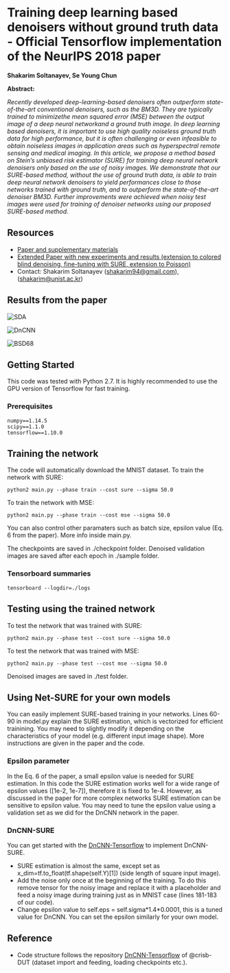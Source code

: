# Training deep learning based denoisers without ground truth data - Official Tensorflow implementation of the NeurIPS 2018 paper

**Shakarim Soltanayev, Se Young Chun**

**Abstract:**

*Recently developed deep-learning-based denoisers often outperform state-of-the-art conventional denoisers, such as the BM3D. They are typically trained to minimizethe mean squared error (MSE) between the output image of a deep neural networkand a ground truth image. In deep learning based denoisers, it is important to use high quality noiseless ground truth data for high performance, but it is often challenging or even infeasible to obtain noiseless images in application areas such as hyperspectral remote sensing and medical imaging. In this article, we propose a method based on Stein’s unbiased risk estimator (SURE) for training deep neural network denoisers only based on the use of noisy images. We demonstrate that our SURE-based method, without the use of ground truth data, is able to train deep neural network denoisers to yield performances close to those networks trained with ground truth, and to outperform the state-of-the-art denoiser BM3D. Further improvements were achieved when noisy test images were used for training of denoiser networks using our proposed SURE-based method.*

## Resources
* [Paper and supplementary materials](https://papers.nips.cc/paper/7587-training-deep-learning-based-denoisers-without-ground-truth-data)
* [Extended Paper with new experiments and results (extension to colored blind denoising, fine-tuning with SURE, extension to Poisson)](https://arxiv.org/pdf/1803.01314.pdf)
* Contact: Shakarim Soltanayev (shakarim94@gmail.com), (shakarim@unist.ac.kr)

## Results from the paper
![SDA](./imgs/SDA_SURE_imgs.png)

![DnCNN](./imgs/DnCNN_SURE_imgs.png)

![BSD68](./imgs/DNCNN_SURE_table.png)

## Getting Started

This code was tested with Python 2.7. It is highly recommended to use the GPU version of Tensorflow for fast training.

### Prerequisites
```
numpy==1.14.5
scipy==1.1.0
tensorflow==1.10.0
```

## Training the network

The code will automatically download the MNIST dataset.
To train the network with SURE:
```
python2 main.py --phase train --cost sure --sigma 50.0
```
To train the network with MSE:
```
python2 main.py --phase train --cost mse --sigma 50.0
```
You can also control other paramaters such as batch size, epsilon value (Eq. 6 from the paper). More info inside main.py.

The checkpoints are saved in ./checkpoint folder. Denoised validation images are saved after each epoch in ./sample folder.

### Tensorboard summaries
```
tensorboard --logdir=./logs
```

## Testing using the trained network

To test the network that was trained with SURE:
```
python2 main.py --phase test --cost sure --sigma 50.0
```

To test the network that was trained with MSE:
```
python2 main.py --phase test --cost mse --sigma 50.0
```

Denoised images are saved in ./test folder.


## Using Net-SURE for your own models

You can easily implement SURE-based training in your networks. Lines 60-90 in model.py explain the SURE estimation, which is vectorized for efficient trainining. You may need to slightly modify it depending on the characteristics of your model  (e.g. different input image shape). More instructions are given in the paper and the code.

### Epsilon parameter
In the Eq. 6 of the paper, a small epsilon value is needed for SURE estimation. In this code the SURE estimation works well for a wide range of epsilon values ([1e-2, 1e-7]), therefore it is fixed to 1e-4. However, as discussed in the paper for more complex networks SURE estimation can be sensitive to epsilon value. You may need to tune the epsilon value using a validation set as we did for the DnCNN network in the paper.

### DnCNN-SURE
You can get started with the [DnCNN-Tensorflow](https://github.com/crisb-DUT/DnCNN-tensorflow) to implement DnCNN-SURE.
 * SURE estimation is almost the same, except set as x_dim=tf.to_float(tf.shape(self.Y)[1]) (side length of square input image).
 * Add the noise only once at the beginning of the training. To do this remove tensor for the noisy image and replace it with a placeholder and feed a noisy image during training just as in MNIST case (lines 181-183 of our code).
 * Change epsilon value to self.eps = self.sigma\*1.4\*0.0001, this is a tuned value for DnCNN. You can set the epsilon similarly for your own model.

## Reference
* Code structure follows the repository [DnCNN-Tensorflow](https://github.com/crisb-DUT/DnCNN-tensorflow) of @crisb-DUT (dataset import and feeding, loading checkpoints etc.).


